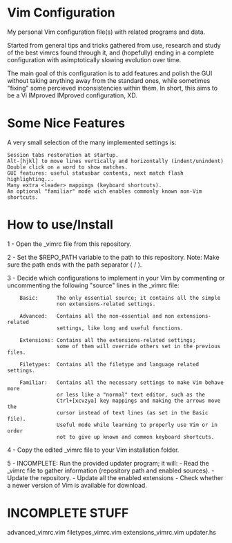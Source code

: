 Vim Configuration
===

My personal Vim configuration file(s) with related programs and data.

Started from general tips and tricks gathered from use, research and
study of the best vimrcs found through it, and (hopefully) ending in a
complete configuration with asimptotically slowing evolution over time.

The main goal of this configuration is to add features and polish the GUI
without taking anything away from the standard ones, while sometimes "fixing"
some percieved inconsistencies within them.
In short, this aims to be a Vi IMproved IMproved configuration, XD.


Some Nice Features
===

A very small selection of the many implemented settings is:

    Session tabs restoration at startup.
    Alt-[hjkl] to move lines vertically and horizontally (indent/unindent)
    Double click on a word to show matches.
    GUI features: useful statusbar contents, next match flash highlighting...
    Many extra <leader> mappings (keyboard shortcuts).
    An optional "familiar" mode wich enables commonly known non-Vim shortcuts.


How to use/Install
===

1 - Open the _vimrc file from this repository.

2 - Set the $REPO_PATH variable to the path to this repository.
        Note: Make sure the path ends with the path separator ( / ).

3 - Decide which configurations to implement in your Vim by commenting or
    uncommenting the following "source" lines in the _vimrc file:

        Basic:      The only essential source; it contains all the simple
                    non extensions-related settings.

        Advanced:   Contains all the non-essential and non extensions-related
                    settings, like long and useful functions.

        Extensions: Contains all the extensions-related settings;
                    some of them will override others set in the previous files.

        Filetypes:  Contains all the filetype and language related settings.

        Familiar:   Contains all the necessary settings to make Vim behave more
                    or less like a "normal" text editor, such as the
                    Ctrl+[xcvzya] key mappings and making the arrows move the
                    cursor instead of text lines (as set in the Basic file).
                    Useful mode while learning to properly use Vim or in order
                    not to give up known and common keyboard shortcuts.

4 - Copy the edited _vimrc file to your Vim installation folder.

5 - INCOMPLETE: Run the provided updater program; it will:
        - Read the _vimrc file to gather information (repository path and
          enabled sources).
        - Update the repository.
        - Update all the enabled extensions
        - Check whether a newer version of Vim is available for download.


INCOMPLETE STUFF
===

advanced_vimrc.vim
filetypes_vimrc.vim
extensions_vimrc.vim
updater.hs
